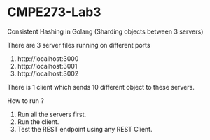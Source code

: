 # CMPE273-Lab3
Consistent Hashing in Golang (Sharding objects between 3 servers)

There are 3 server files running on different ports
1. http://localhost:3000
2. http://localhost:3001
3. http://localhost:3002

There is 1 client which sends 10 different object to these servers.

How to run ?
1. Run all the servers first.
2. Run the client.
3. Test the REST endpoint using any REST Client.


